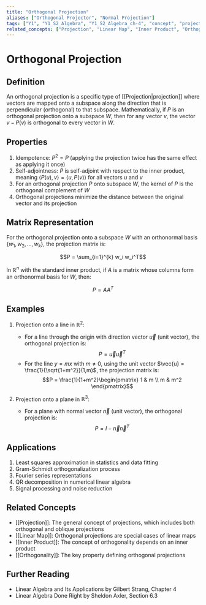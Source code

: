 ```yaml
---
title: "Orthogonal Projection"
aliases: ["Orthogonal Projector", "Normal Projection"]
tags: ["Y1", "Y1_S2_Algebra", "Y1_S2_Algebra_ch-4", "concept", "projection", "linear-map", "inner-product", "orthogonality", "idempotence", "self-adjoint", "kernel", "orthogonal-complement", "least-squares", "gram-schmidt", "vector-space", "linear-algebra"]
related_concepts: ["Projection", "Linear Map", "Inner Product", "Orthogonality", "Orthogonal Complement", "Vector Space", "Subspace"]
---
```


# Orthogonal Projection

## Definition
An orthogonal projection is a specific type of [[Projection|projection]] where vectors are mapped onto a subspace along the direction that is perpendicular (orthogonal) to that subspace. Mathematically, if $P$ is an orthogonal projection onto a subspace $W$, then for any vector $v$, the vector $v - P(v)$ is orthogonal to every vector in $W$.

## Properties
1. Idempotence: $P^2 = P$ (applying the projection twice has the same effect as applying it once)
2. Self-adjointness: $P$ is self-adjoint with respect to the inner product, meaning $\langle P(u), v \rangle = \langle u, P(v) \rangle$ for all vectors $u$ and $v$
3. For an orthogonal projection $P$ onto subspace $W$, the kernel of $P$ is the orthogonal complement of $W$
4. Orthogonal projections minimize the distance between the original vector and its projection

## Matrix Representation
For the orthogonal projection onto a subspace $W$ with an orthonormal basis $\{w_1, w_2, \ldots, w_k\}$, the projection matrix is:

$$P = \sum_{i=1}^{k} w_i w_i^T$$

In $\mathbb{R}^n$ with the standard inner product, if $A$ is a matrix whose columns form an orthonormal basis for $W$, then:

$$P = AA^T$$

## Examples
1. Projection onto a line in $\mathbb{R}^2$:
   - For a line through the origin with direction vector $\vec{u}$ (unit vector), the orthogonal projection is:
     $$P = \vec{u}\vec{u}^T$$
   - For the line $y = mx$ with $m \neq 0$, using the unit vector $\vec{u} = \frac{1}{\sqrt{1+m^2}}(1,m)$, the projection matrix is:
     $$P = \frac{1}{1+m^2}\begin{pmatrix} 1 & m \\ m & m^2 \end{pmatrix}$$

2. Projection onto a plane in $\mathbb{R}^3$:
   - For a plane with normal vector $\vec{n}$ (unit vector), the orthogonal projection is:
     $$P = I - \vec{n}\vec{n}^T$$

## Applications
1. Least squares approximation in statistics and data fitting
2. Gram-Schmidt orthogonalization process
3. Fourier series representations
4. QR decomposition in numerical linear algebra
5. Signal processing and noise reduction

## Related Concepts
- [[Projection]]: The general concept of projections, which includes both orthogonal and oblique projections
- [[Linear Map]]: Orthogonal projections are special cases of linear maps
- [[Inner Product]]: The concept of orthogonality depends on an inner product
- [[Orthogonality]]: The key property defining orthogonal projections

## Further Reading
- Linear Algebra and Its Applications by Gilbert Strang, Chapter 4
- Linear Algebra Done Right by Sheldon Axler, Section 6.3
